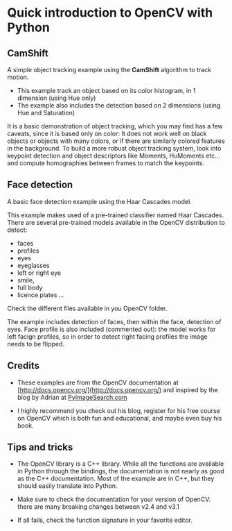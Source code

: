 # Quick introduction to OpenCV with Python

## CamShift

A simple object tracking example using the **CamShift** algorithm to track motion.

- This example track an object based on its color histogram, in 1 dimension (using Hue only)
- The example also includes the detection based on 2 dimensions (using Hue and Saturation)

It is a basic demonstration of object tracking, which you may find has a few caveats, since it is based only on color:
It does not work well on black objects or objects with many colors, or if there are similarly colored features in the background.
To build a more robust object tracking system, look into keypoint detection and object descriptors like
Moments, HuMoments etc... and compute homographies between frames to match the keypoints.

## Face detection

A basic face detection example using the Haar Cascades model.

This example makes used of a pre-trained classifier named Haar Cascades. 
There are several pre-trained models available in the OpenCV distribution to detect:
- faces
- profiles
- eyes 
- eyeglasses
- left or right eye
- smile, 
- full body
- licence plates
...

Check the different files available in you OpenCV folder.

The example includes detection of faces, then within the face, detection of eyes.
Face profile is also included (commented out): the model works for left facign profiles, so in order to detect right facing profiles the image needs to be flipped.

## Credits

- These examples are from the OpenCV documentation at [http://docs.opencv.org/](http://docs.opencv.org/)
and inspired by the blog by Adrian at [PyImageSearch.com](https://PyImageSearch.com)

- I highly recommend you check out his blog, register for his free course on OpenCV which is both fun and educational, and maybe even buy his book.

## Tips and tricks

- The OpenCV library is a C++ library. While all the functions are available in Python through the bindings, the documentation is not nearly as good as the C++ documentation. 
Most of the example are in C++, but they should easily translate into Python. 

- Make sure to check the documentation for your version of OpenCV: there are many breaking changes between v2.4 and v3.1

- If all fails, check the function signature in your favorite editor.